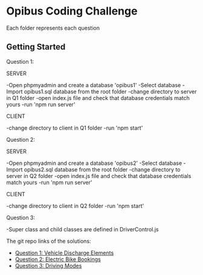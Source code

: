 # Opibus Coding Challenge

Each folder represents each question 

## Getting Started

Question 1:

  SERVER

  -Open phpmyadmin and create a database 'opibus1'
  -Select database
  -Import opibus1.sql database from the root folder
  -change directory to server in Q1 folder
  -open index.js file and check that database credentials match yours
  -run 'npm run server'

  CLIENT

  -change directory to client in Q1 folder
  -run 'npm start'

Question 2:

  SERVER 

  -Open phpmyadmin and create a database 'opibus2'
  -Select database
  -Import opibus2.sql database from the root folder
  -change directory to server in Q2 folder
  -open index.js file and check that database credentials match yours
  -run 'npm run server'

  CLIENT
  
  -change directory to client in Q2 folder
  -run 'npm start'

Question 3:

  -Super class and child classes are defined in DriverControl.js



   

   The git repo links of the solutions:

- [Question 1: Vehicle Discharge Elements](https://github.com/Hillario/Opibus)
- [Question 2: Electric Bike Bookings](https://github.com/Hillario/Opibus)
- [Question 3: Driving Modes](https://github.com/Hillario/Opibus)


